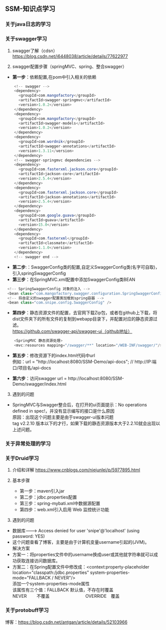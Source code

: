 ## SSM-知识点学习
### 关于java日志的学习
### 关于swagger学习
1. swagger了解（cdsn）
https://blog.csdn.net/i6448038/article/details/77622977  

2. swagger配置步骤（springMVC、spring、整合swagger） 
  * **第一步**：依赖配置,在pom中引入相关的依赖
``` java
    <!-- swagger -->
    <dependency>
      <groupId>com.mangofactory</groupId>
      <artifactId>swagger-springmvc</artifactId>
      <version>1.0.2</version>
    </dependency>
    <dependency>
      <groupId>com.mangofactory</groupId>
      <artifactId>swagger-models</artifactId>
      <version>1.0.2</version>
    </dependency>
    <dependency>
      <groupId>com.wordnik</groupId>
      <artifactId>swagger-annotations</artifactId>
      <version>1.3.11</version>
    </dependency>
    <!-- swagger-springmvc dependencies -->
    <dependency>
      <groupId>com.fasterxml.jackson.core</groupId>
      <artifactId>jackson-core</artifactId>
      <version>2.5.4</version>
    </dependency>
    <dependency>
      <groupId>com.fasterxml.jackson.core</groupId>
      <artifactId>jackson-annotations</artifactId>
      <version>2.5.4</version>
    </dependency>
    <dependency>
      <groupId>com.google.guava</groupId>
      <artifactId>guava</artifactId>
      <version>15.0</version>
    </dependency>
    <dependency>
      <groupId>com.fasterxml</groupId>
      <artifactId>classmate</artifactId>
      <version>1.1.0</version>
    </dependency>
    <!-- swagger end -->
```
  * **第二步**:：SwaggerConfig类的配置,自定义SwaggerConfig类(名字可自取)，引入springSwaggerConfig
  * **第三步**：在SpringMVC.xml配置中添加SwaggerConfig类BEAN
``` java
 <!-- SpringSwaggerConfig 对象的注入 -->
 <bean class="com.mangofactory.swagger.configuration.SpringSwaggerConfig" />
 <!-- 将自定义的swagger配置类加载到spring容器 -->
 <bean class="com.snipe.config.SwaggerConfig" />
```
  * **第四步**：静态资源文件的配置，去官网下载Zip包，或者在github上下载，将dist文件夹下的所有文件的复制到webapp目录下，并配置对应的静态资源过滤。  
https://github.com/swagger-api/swagger-ui（github地址）
``` java
    <SpringMVC 静态资源处理>
    <mvc:resources mapping="/swagger/**" location="/WEB-INF/swagger/"/>
```  
  * **第五步**：修改资源下的index.html代码中url  
例如：url = "http://localhost:8080/SSM-Demo/api-docs"; // http://IP:端口/项目名/api-docs

  * **第六步**：访问swagger url = http://localhost:8080/SSM-Demo/swagger/index.html

3. 遇到的问题  
* SpringMVC与Swagger整合后，在打开的ui页面提示：No operations defined in spec!，并没有显示编写的接口是什么原因  
原因：出现这个问题主要是由于swagger-ui版本问题  
tag v2.2.10 版本以下的才行，如果下载的静态资源版本大于2.2.10就会出现以上述问题。

### 关于异常处理的学习

### 关于Druid学习
1. 介绍和详解
    https://www.cnblogs.com/niejunlei/p/5977895.html
2. 基本步骤
    * 第一步：maven引入jar
    * 第二步：jdbc.properties配置
    * 第三步：spring-mybati.xml中数据源配置
    * 第四步：web.xml引入启用 Web 监控统计功能

2. 遇到的问题  
    
* 数据库---> Access denied for user 'snipe'@'localhost' (using password: YES)  
* 这个问题查看了博客，主要是由于计算机变量username引起的(JVM)。    
解决方案  
* 方案一：将properties文件中的username换成user或其他就字符串就可以成功获取连接访问数据库。  
* 方案二：在Spring配置文件中修改成：<context:property-placeholder location="classpath:/jdbc.properties" system-properties-mode="FALLBACK / NEVER"/>  
添加一个system-properties-mode属性    
该属性有三个值：FALLBACK  默认值，不存在时覆盖    
                NEVER　　 不覆盖
　　　　　　　　OVERRIDE　覆盖

### 关于protobuff学习
博客：https://blog.csdn.net/antgan/article/details/52103966  
